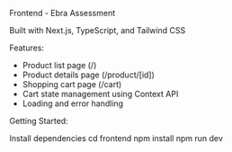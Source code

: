 Frontend - Ebra Assessment

Built with Next.js, TypeScript, and Tailwind CSS

Features:
- Product list page (/)  
- Product details page (/product/[id])  
- Shopping cart page (/cart)  
- Cart state management using Context API  
- Loading and error handling  

Getting Started:

Install dependencies
cd frontend
npm install
npm run dev


